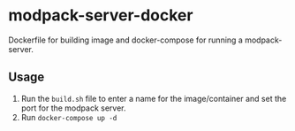 # modpack-server-docker
Dockerfile for building image and docker-compose for running a modpack-server.

## Usage
1. Run the ```build.sh``` file to enter a name for the image/container and set the port for the modpack server.
2. Run ```docker-compose up -d```